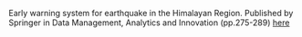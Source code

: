 Early warning system for earthquake in the Himalayan Region. Published by Springer in Data Management, Analytics and
Innovation (pp.275-289)
[here](https://github.com/arkadip-maitra/Earthquake-Early-Warning-System/blob/main/ICDMAI2022_paper_76.pdf)

